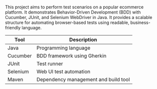 This project aims to perform test scenarios on a popular ecommerce platform. It demonstrates Behavior-Driven Development (BDD) with Cucumber, JUnit, and Selenium WebDriver in Java. It provides a scalable structure for automating browser-based tests using readable, business-friendly language.

| Tool     | Description                          |
| -------- | ------------------------------------ |
| Java     | Programming language                 |
| Cucumber | BDD framework using Gherkin          |
| JUnit    | Test runner                          |
| Selenium | Web UI test automation               |
| Maven    | Dependency management and build tool |
